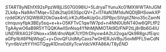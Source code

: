 $START$8yNEhfX92sPpzW8jLlS07G096lU+5LdryaTYunuXc01MXWWTAhJGMZLk4p+Na9AnTMqe+5Zdk2tajG63SpcQV+Z+l174aN3M1duNQDljBHSowkXPrzddGKzV3QWBiR2OkOax4ntLirK2uf6eAUpGcJSPBpcSiVgitZNno35cZamNclmquvyfIpk3BEy5sq+e+k+O5KFTvC1qw1W7pd+n4NN0UbNT40w6QPLfP2TgAAywO6aB9R5YTQQKAwIlSnNsq4YNhMjNMOTAt9D/FNP2tLj8rBb6G4lUUND1RX4G2F0Nox+x5M/4hoWpK7cYDfrDhyxw4A2tJi2oga/Qk9R8grJfEqrcaGPp1bX6PNjWbgC+y+DovQFUidMyCaxs7wGHERJsVByJ5ovMPFL5wCdNYyrr6bVzftYYHGTQgyA1Dnx0dXyTcwVdcVKFA86A/T8y$END$